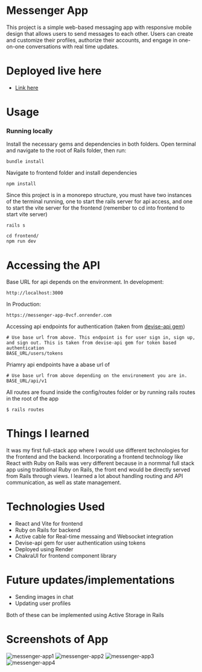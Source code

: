 # Messenger App

This project is a simple web-based messaging app with responsive mobile design that allows users to send messages to each other. Users can create and customize their profiles, authorize their accounts, and engage in one-on-one conversations with real time updates.
# Deployed live here

- [Link here](https://messenger-app-0vcf.onrender.com)

# Usage 

### Running locally 
Install the necessary gems and dependencies in both folders. Open terminal and navigate to the root of Rails folder, then run:
```
bundle install
```
Navigate to frontend folder and install dependencies 
```
npm install
```
Since this project is in a monorepo structure, you must have two instances of the terminal running, one to start the rails server for api access, and one to start the vite server for the frontend (remember to cd into frontend to start vite server)
```
rails s
```
```
cd frontend/
npm run dev
```
# Accessing the API
Base URL for api depends on the environment. 
In development:
```
http://localhost:3000
```
In Production:
```
https://messenger-app-0vcf.onrender.com
```
Accessing api endpoints for authentication (taken from [devise-api gem](https://github.com/nejdetkadir/devise-api))
```
# Use base url from above. This endpoint is for user sign in, sign up, and sign out. This is taken from devise-api gem for token based authentication 
BASE_URL/users/tokens 
```
Priamry api endpoints have a abase url of 
```
# Use base url from above depending on the environement you are in.
BASE_URL/api/v1
```
All routes are found inside the config/routes folder or by running rails routes in the root of the app
```
$ rails routes
```
# Things I learned
It was my first full-stack app where I would use different technologies for the frontend and the backend. Incorporating a frontend technology like React with Ruby on Rails was very different because in a normmal full stack app using traditional Ruby on Rails, the front end would be directly served from Rails through views. I learned a lot about handling routing and API communication, as well as state management. 

# Technologies Used

- React and Vite for frontend
- Ruby on Rails for backend
- Active cable for Real-time messaing and Websocket integration
- Devise-api gem for user authentication using tokens
- Deployed using Render
- ChakraUI for frontend component library

# Future updates/implementations
- Sending images in chat
- Updating user profiles

Both of these can be implemented using Active Storage in Rails
# Screenshots of App
![messenger-app1](https://github.com/kenyounot123/messenger-app/assets/70028795/5a503f10-f78b-4a09-89de-5942a5975e7d)
![messenger-app2](https://github.com/kenyounot123/messenger-app/assets/70028795/8718ec20-e774-4047-b394-68ddac358d2c)
![messenger-app3](https://github.com/kenyounot123/messenger-app/assets/70028795/ef794533-818e-4020-abd0-9a62163d1ad8)
![messenger-app4](https://github.com/kenyounot123/messenger-app/assets/70028795/1ca00300-61bb-4bb9-9170-336176a2a26f)


